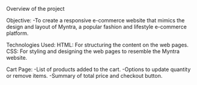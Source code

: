 Overview of the project

Objective:
-To create a responsive e-commerce website that mimics the design and layout of Myntra, a popular fashion and lifestyle e-commerce platform.

Technologies Used:
HTML: For structuring the content on the web pages.
CSS: For styling and designing the web pages to resemble the Myntra website.

Cart Page:
-List of products added to the cart.
-Options to update quantity or remove items.
-Summary of total price and checkout button.

